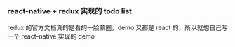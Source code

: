 ### react-native + redux 实现的 todo list
redux 的官方文档真的是看的一脸蒙圈，demo 又都是 react 的，所以就想自己写一个 react-native 实现的 demo
